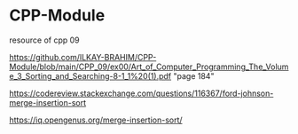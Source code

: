 # CPP-Module
resource of cpp 09

https://github.com/ILKAY-BRAHIM/CPP-Module/blob/main/CPP_09/ex00/Art_of_Computer_Programming_The_Volume_3_Sorting_and_Searching-8-1_1%20(1).pdf "page 184"

https://codereview.stackexchange.com/questions/116367/ford-johnson-merge-insertion-sort

https://iq.opengenus.org/merge-insertion-sort/
